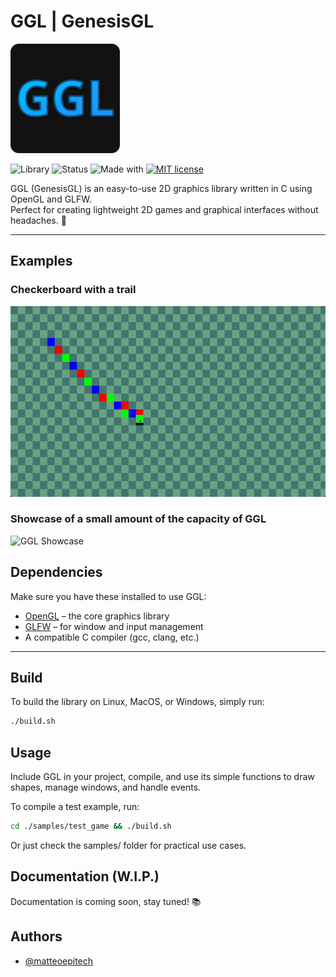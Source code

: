 # GGL | GenesisGL

<img src="./media/ggl-logo.svg" alt="GGL Logo" width="175" />

![Library](https://img.shields.io/badge/Lib-GenesisGL-blueviolet)
![Status](https://img.shields.io/badge/Status-WIP-yellow)
![Made with](https://img.shields.io/badge/Made%20with-C%20%2B%20OpenGL-lightblue)
[![MIT license](https://img.shields.io/badge/License-MIT-green.svg)](https://choosealicense.com/licenses/mit/)

GGL (GenesisGL) is an easy-to-use 2D graphics library written in C using OpenGL and GLFW.  
Perfect for creating lightweight 2D games and graphical interfaces without headaches. 🚀

---

## Examples

### Checkerboard with a trail
<img src="./media/ggl-checkerboard-example.gif" alt="GGL Checkerboard"/>  

### Showcase of a small amount of the capacity of GGL
<img src="./media/ggl-showcase-example.gif" alt="GGL Showcase"/>  

## Dependencies  
Make sure you have these installed to use GGL:

- [OpenGL](https://www.opengl.org/) – the core graphics library  
- [GLFW](https://www.glfw.org/) – for window and input management  
- A compatible C compiler (gcc, clang, etc.)

---

## Build

To build the library on Linux, MacOS, or Windows, simply run:

```bash
./build.sh
```

## Usage

Include GGL in your project, compile, and use its simple functions to draw shapes, manage windows, and handle events.

To compile a test example, run:
```bash
cd ./samples/test_game && ./build.sh
```
Or just check the samples/ folder for practical use cases.

## Documentation (W.I.P.)

Documentation is coming soon, stay tuned! 📚

## Authors

- [@matteoepitech](https://www.github.com/matteoepitech)
